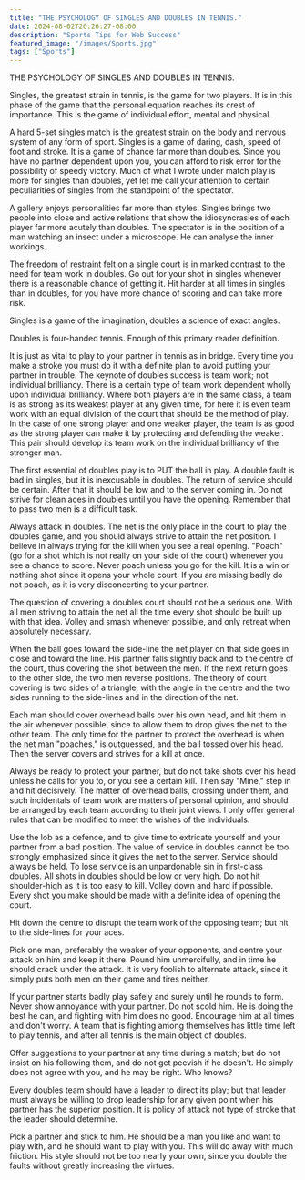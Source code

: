 ```yaml
---
title: "THE PSYCHOLOGY OF SINGLES AND DOUBLES IN TENNIS."
date: 2024-08-02T20:26:27-08:00
description: "Sports Tips for Web Success"
featured_image: "/images/Sports.jpg"
tags: ["Sports"]
---
```


THE PSYCHOLOGY OF SINGLES AND DOUBLES IN TENNIS. 

Singles, the greatest strain in tennis, is the game for two players. It is in this phase of the game that the personal equation reaches its crest of importance. This is the game of individual effort, mental and physical. 

A hard 5-set singles match is the greatest strain on the body and nervous system of any form of sport. Singles is a game of daring,  dash, speed of foot and stroke. It is a game of chance far  more than doubles. Since you have no partner dependent upon you,  you can afford to risk error for the possibility of speedy victory. Much of what I wrote under match play is more for singles than doubles, yet let me call your attention to certain peculiarities of singles from the standpoint of the spectator. 

A gallery enjoys personalities far more than styles. Singles brings two people into close and active relations that show the idiosyncrasies of each player far more acutely than doubles. The spectator is in the position of a man watching an insect under a microscope. He can analyse the inner workings. 

The freedom of restraint felt on a single court is in marked contrast to the need for team work in doubles. Go out for your shot in singles whenever there is a reasonable chance of getting it. Hit harder at all times in singles than in doubles, for you have more chance of scoring and can take more risk. 

Singles is a game of the imagination, doubles a science of exact angles. 

Doubles is four-handed tennis. Enough of this primary reader definition. 

It is just as vital to play to your partner in tennis as in bridge. Every time you make a stroke you must do it with a definite plan to avoid putting your partner in trouble. The keynote of doubles success is team work; not individual brilliancy. There is a certain type of team work dependent wholly upon individual brilliancy. Where both players are in the same class, a team is as strong as its weakest player at any given time, for here it is even team work with an equal division of the court that should be the method of play. In the case of one strong player and one weaker player, the team is as good as the strong player can make it by protecting and defending the weaker. This pair should develop its team work on the individual brilliancy of the stronger man. 

The first essential of doubles play is to PUT the ball in play. A double fault is bad in singles, but it is inexcusable in doubles. The return of service should be certain. After that it should be low and to the server coming in. Do not strive for clean aces in doubles until you have the opening. Remember that to pass two men is a difficult task. 

Always attack in doubles. The net is the only place in the court to play the doubles game, and you should always strive to attain the net position. I believe in always trying for the kill when you see a real opening. "Poach" (go for a shot which is not really on your side of the court) whenever you see a chance to score. Never poach unless you go for the kill. It is a win or nothing shot since it opens your whole court. If you are missing badly do not poach, as it is very disconcerting to your partner. 

The question of covering a doubles court should not be a serious one. With all men striving to attain the net all the time every shot should be built up with that idea. Volley and smash whenever possible, and only retreat when absolutely necessary. 

When the ball goes toward the side-line the net player on that side goes in close and toward the line. His partner falls slightly back and to the centre of the court, thus covering the shot between the men. If the next return goes to the other side, the two men reverse positions. The theory of court covering is two sides of a triangle, with the angle in the centre and the two sides running to the side-lines and in the direction of the net. 

Each man should cover overhead balls over his own head, and hit them in the air whenever possible, since to allow them to drop gives the net to the other team. The only time for the partner to protect the overhead is when the net man "poaches," is outguessed, and the ball tossed over his head. Then the server covers and strives for a kill at once. 

Always be ready to protect your partner, but do not take shots over his head unless he calls for you to, or you see a certain kill. Then say "Mine," step in and hit decisively. The matter of overhead balls, crossing under them, and such incidentals of team work are matters of personal opinion, and should be arranged by each team according to their joint views. I only offer general rules that can be modified to meet the wishes of the individuals. 

Use the lob as a defence, and to give time to extricate yourself and your partner from a bad position. The value of service in doubles cannot be too strongly emphasized since it gives the net to the server. Service should always be held. To lose service is an unpardonable sin in first-class doubles. All shots in doubles should be low or very high. Do not hit shoulder-high as it is too easy to kill. Volley down and hard if possible. Every shot you make should be made with a definite idea of opening the court. 

Hit down the centre to disrupt the team work of the opposing team; but hit to the side-lines for your aces. 

Pick one man, preferably the weaker of your opponents, and centre your attack on him and keep it there. Pound him unmercifully, and in time he should crack under the attack. It is very foolish to alternate attack, since it simply puts both men on their game and tires neither. 

If your partner starts badly play safely and surely until he rounds to form. Never show annoyance with your partner. Do not scold him. He is doing the best he can, and fighting with him does no good. Encourage him at all times and don't worry. A team that is fighting among themselves has little time left to play tennis, and after all tennis is the main object of doubles. 

Offer suggestions to your partner at any time during a match; but do not insist on his following them, and do not get peevish if he doesn't. He simply does not agree with you, and he may be right. Who knows? 

Every doubles team should have a leader to direct its play; but that leader must always be willing to drop leadership for any given point when his partner has the superior position. It is policy of attack not type of stroke that the leader should determine. 

Pick a partner and stick to him. He should be a man you like and want to play with, and he should want to play with you. This will do away with much friction. His style should not be too nearly your own, since you double the faults without greatly increasing the virtues. 


